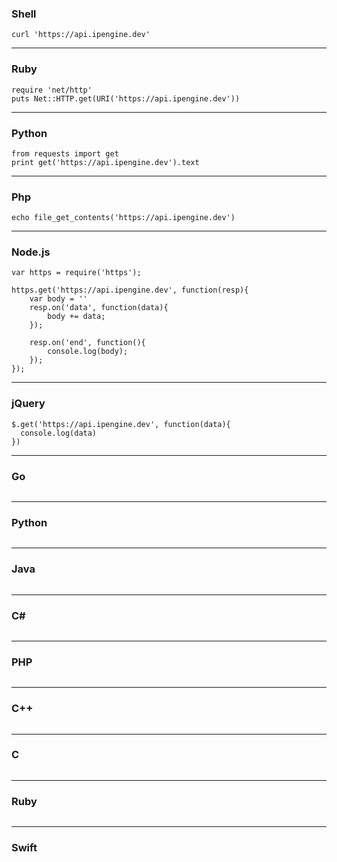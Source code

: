 ### Shell
```
curl 'https://api.ipengine.dev'
```

---

### Ruby
```
require 'net/http'
puts Net::HTTP.get(URI('https://api.ipengine.dev'))
```

---

### Python
```
from requests import get   
print get('https://api.ipengine.dev').text
```

---

### Php
```
echo file_get_contents('https://api.ipengine.dev')
```

---

### Node.js
```
var https = require('https');

https.get('https://api.ipengine.dev', function(resp){
    var body = ''
    resp.on('data', function(data){
        body += data;
    });

    resp.on('end', function(){
        console.log(body);
    });
});
```

---

### jQuery
```
$.get('https://api.ipengine.dev', function(data){
  console.log(data)
})
```

---

### Go
```
```

---

### Python
```
```

---

### Java
```
```

---

### C#
```
```

---

### PHP
```
```

---

### C++
```
```

---

### C
```
```

---

### Ruby
```
```

---

### Swift
```
```
